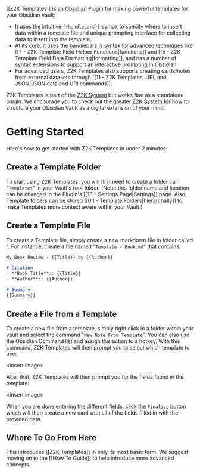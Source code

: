 [[Z2K Templates]] is an [Obsidian](https://obsidian.md) Plugin for making powerful templates for your Obsidian vault:
- It uses the intuitive `{{handlebars}}` syntax to specify where to insert data within a template file and unique prompting interface for collecting data to insert into the template.
- At its core, it uses the  [handlebars.js](https://handlebars.js) syntax for advanced techniques like [[7 - Z2K Template Field Helper Functions|functions]] and [[5 - Z2K Template Field Data Formatting|formatting]], and has a number of syntax extensions to support an interactive prompting in Obsidian. 
- For advanced users, Z2K Templates also supports creating cards/notes from external datasets through [[11 - Z2K Templates, URI, and JSON|JSON data and URI commands]].

Z2K Templates is part of the [Z2K System](https://z2ksystem.com) but works fine as a standalone plugin. We encourage you to check out the greater [Z2K System](https://z2ksystem.com) for how to structure your Obsidian Vault as a digital extension of your mind. 

# Getting Started
Here's how to get started with Z2K Templates in under 2 minutes:
## Create a Template Folder
To start using Z2K Templates, you will first need to create a folder call "`Templates`" in your Vault's root folder. (Note: this folder name and location can be changed in the Plugin's [[13 - Settings Page|Settings]] page. Also, Template folders can be stored [[0.1 - Template Folders|hierarchally]] to make Templates more context aware within your Vault.)

## Create a Template File
To create a Template file, simply create a new markdown file in folder called ". For instance, create a file named "`Template - Book.md`" that contains:

```markdown
My Book Review - {{Title}} by {{Author}}

# Citation
- **Book Title**:: {{Title}}
- **Author**:: {{Author}}

# Summary
{{Summary}}

```

## Create a File from a Template
To create a new file from a template, simply right click in a folder within your vault and select the command "`New Note From Template`". You can also use the Obsidian Command list and assign this action to a hotkey. With this command, Z2K Templates will then prompt you to select which template to use:

\<insert image\>

After that, Z2K Templates will then prompt you for the fields found in the template:

\<insert image\>

When you are done entering the different fields, click the `Finalize` button which will then create a new card with all of the fields filled in with the provided data. 

## Where To Go From Here
This introduces [[Z2K Templates]] in only its most basic form. We suggest moving on to the [[How To Guide]] to help introduce more advanced concepts.



